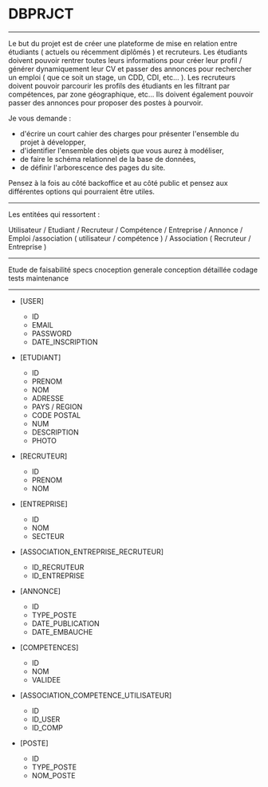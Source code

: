 # DBPRJCT

---

Le but du projet est de créer une plateforme de mise en relation entre étudiants ( actuels ou récemment diplômés ) et recruteurs.
Les étudiants doivent pouvoir rentrer toutes leurs informations pour créer leur profil / générer dynamiquement leur CV et passer des annonces pour rechercher un emploi ( que ce soit un stage, un CDD, CDI, etc... ).
Les recruteurs doivent pouvoir parcourir les profils des étudiants en les filtrant par compétences, par zone géographique, etc...
Ils doivent également pouvoir passer des annonces pour proposer des postes à pourvoir.

Je vous demande :
- d'écrire un court cahier des charges pour présenter l'ensemble du projet à développer,
- d'identifier l'ensemble des objets que vous aurez à modéliser,
- de faire le schéma relationnel de la base de données,
- de définir l'arborescence des pages du site.

Pensez à la fois au côté backoffice et au côté public et pensez aux différentes options qui pourraient être utiles.




---
Les entitées qui ressortent :

Utilisateur / Etudiant / Recruteur / Compétence / Entreprise / Annonce / Emploi /association ( utilisateur / compétence ) / Association ( Recruteur / Entreprise )

----

Etude de faisabilité
specs
cnoception generale
conception détaillée
codage
tests
maintenance 

---

- [USER]
  - ID
  - EMAIL
  - PASSWORD
  - DATE_INSCRIPTION
  
- [ETUDIANT]
  - ID
  - PRENOM
  - NOM
  - ADRESSE
  - PAYS / REGION
  - CODE POSTAL
  - NUM
  - DESCRIPTION
  - PHOTO
- [RECRUTEUR]
  - ID
  - PRENOM
  - NOM
- [ENTREPRISE]
  - ID
  - NOM
  - SECTEUR

- [ASSOCIATION_ENTREPRISE_RECRUTEUR]
  - ID_RECRUTEUR
  - ID_ENTREPRISE
  
- [ANNONCE]
  - ID
  - TYPE_POSTE
  - DATE_PUBLICATION
  - DATE_EMBAUCHE
  
- [COMPETENCES]
  - ID
  - NOM
  - VALIDEE


- [ASSOCIATION_COMPETENCE_UTILISATEUR]
  - ID
  - ID_USER
  - ID_COMP
  
- [POSTE]
  - ID
  - TYPE_POSTE
  - NOM_POSTE
